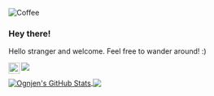 
![Coffee](https://i.pinimg.com/originals/b6/d9/e4/b6d9e4bb3642d036a207f7a83b2f9128.jpg)
### Hey there!
Hello stranger and welcome. Feel free to wander around! :)

![](https://visitor-badge.glitch.me/badge?page_id=ognjenst)
<a href="https://www.linkedin.com/in/ognjen-stefanovic-9b7853b6/">
  <img align="left" alt="Ognjens's LinkedIN" width="22px" src="https://raw.githubusercontent.com/peterthehan/peterthehan/master/assets/linkedin.svg" /> 
</a>
<br />

 <a href="https://github.com/ognjenst/ognjenst">
  <img align="center" src="https://github-readme-stats.vercel.app/api?username=ognjenst&show_icons=true&line_height=33&count_private=true&theme=github_dark" alt="Ognjen's GitHub Stats" />
</a>
<a href="https://github.com/ognjenst/ognjenst">
  <img align="center" src="https://github-readme-stats.vercel.app/api/top-langs/?username=ognjenst&theme=github_dark&langs_count=4" />
</a> 

<!-- <p align="center">
  <a href="https://github.com/ognjenst/github-readme-stats">
    <img align="center" src="https://github-readme-stats.vercel.app/api/top-langs/?username=ognjenst&theme=github_dark" />
</a>
</p> -->
